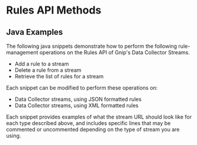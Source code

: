 <h1>Rules API Methods</h1>
<h2>Java Examples</h2>
<p>The following java snippets demonstrate how to perform the following rule-management operations on the Rules API of Gnip's Data Collector Streams.
<ul>
	<li>
		Add a rule to a stream</li>
	<li>
		Delete a rule from a stream</li>
	<li>
		Retrieve the list of rules for a stream</li>
</ul>
</p>
<p>Each snippet can be modified to perform these operations on:
<ul>
	<li>
		Data Collector streams, using JSON formatted rules</li>
	<li>
		Data Collector streams, using XML formatted rules</li>
</ul>
</p>
<p>Each snippet provides examples of what the stream URL should look like for each type described above, and includes specific lines that may be commented or uncommented depending on the type of stream you are using.</p>
